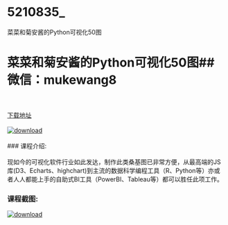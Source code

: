 # 5210835_
菜菜和菊安酱的Python可视化50图
# 菜菜和菊安酱的Python可视化50图## 微信：mukewang8
<br/></br>[下载地址](http://www.36tz.cn/article/5210835 "下载地址")
<br/></br>[![download](http://36tz.cn/muke_img/2020_03_1-40-300x168.png "下载地址")](http://www.36tz.cn/article/5210835 "下载地址")
<br/></br>### 课程介绍:<br/></br>现如今的可视化软件行业如此发达，制作此类桑基图已非常方便，从最高端的JS库(D3、Echarts、highchart)到主流的数据科学编程工具（R、Python等）亦或者人人都能上手的自助式BI工具（PowerBI、Tableau等）都可以胜任此项工作。

### 课程截图:
[![download](http://36tz.cn/muke_img/2020_03_2-11.png "下载地址")](http://www.36tz.cn/article/5210835 "下载地址")
